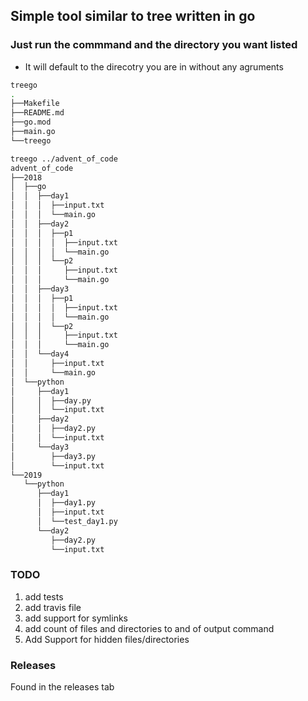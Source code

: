 ## Simple tool similar to tree written in go


### Just run the commmand and the directory you want listed
- It will default to the direcotry you are in without any agruments 
```bash
treego 
.
├──Makefile
├──README.md
├──go.mod
├──main.go
└──treego
```

```bash
treego ../advent_of_code 
advent_of_code
├──2018
│  ├──go
│  │  ├──day1
│  │  │  ├──input.txt
│  │  │  └──main.go
│  │  ├──day2
│  │  │  ├──p1
│  │  │  │  ├──input.txt
│  │  │  │  └──main.go
│  │  │  └──p2
│  │  │     ├──input.txt
│  │  │     └──main.go
│  │  ├──day3
│  │  │  ├──p1
│  │  │  │  ├──input.txt
│  │  │  │  └──main.go
│  │  │  └──p2
│  │  │     ├──input.txt
│  │  │     └──main.go
│  │  └──day4
│  │     ├──input.txt
│  │     └──main.go
│  └──python
│     ├──day1
│     │  ├──day.py
│     │  └──input.txt
│     ├──day2
│     │  ├──day2.py
│     │  └──input.txt
│     └──day3
│        ├──day3.py
│        └──input.txt
└──2019
   └──python
      ├──day1
      │  ├──day1.py
      │  ├──input.txt
      │  └──test_day1.py
      └──day2
         ├──day2.py
         └──input.txt
```
### TODO
1. add tests
2. add travis file
3. add support for symlinks
4. add count of files and directories to and of output command
5. Add Support for hidden files/directories

### Releases
Found in the releases tab
